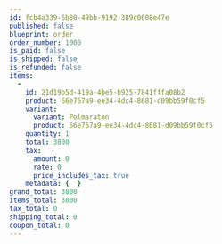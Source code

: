 ```yaml
---
id: fcb4a339-6b80-49bb-9192-389c0608e47e
published: false
blueprint: order
order_number: 1000
is_paid: false
is_shipped: false
is_refunded: false
items:
  -
    id: 21d19b5d-419a-4be5-b925-7841fffa08b2
    product: 66e767a9-ee34-4dc4-8681-d09bb59f0cf5
    variant:
      variant: Polmaraton
      product: 66e767a9-ee34-4dc4-8681-d09bb59f0cf5
    quantity: 1
    total: 3800
    tax:
      amount: 0
      rate: 0
      price_includes_tax: true
    metadata: {  }
grand_total: 3800
items_total: 3800
tax_total: 0
shipping_total: 0
coupon_total: 0
---
```

